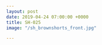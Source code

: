 ```yaml
---
layout: post
date: 2019-04-24 07:00:00 +0000
title: SH-025
image: "/sh_brownshorts_front.jpg"

---
```

